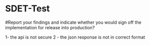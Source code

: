 # SDET-Test



#Report your findings and indicate whether you would sign off the implementation for release into production?

1- the api is not secure
2 - the json response is not in correct format 
